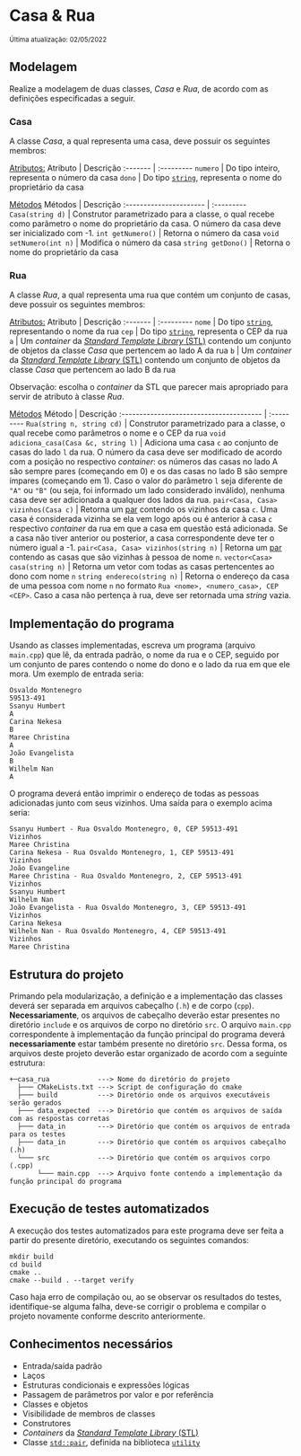 # Casa & Rua
<sup>Última atualização: 02/05/2022</sup>

## Modelagem
Realize a modelagem de duas classes, *Casa* e *Rua*, de acordo com as definições especificadas a seguir.

### Casa
A classe *Casa*, a qual representa uma casa, deve possuir os seguintes membros:

<ins>Atributos:</ins>
Atributo | Descrição
:------- | :---------
`numero` | Do tipo inteiro, representa o número da casa
`dono`   | Do tipo [`string`](https://www.cplusplus.com/reference/string/string/), representa o nome do proprietário da casa

<ins>Métodos</ins>
Métodos                 | Descrição
:---------------------- | :---------
`Casa(string d)`        | Construtor parametrizado para a classe, o qual recebe como parâmetro o nome do proprietário da casa. O número da casa deve ser inicializado com -1.
`int getNumero()`       | Retorna o número da casa
`void setNumero(int n)` | Modifica o número da casa
`string getDono()`      | Retorna o nome do proprietário da casa

### Rua
A classe *Rua*, a qual representa uma rua que contém um conjunto de casas, deve possuir os seguintes membros:

<ins>Atributos:</ins>
Atributo | Descrição
:------- | :---------
`nome`   | Do tipo [`string`](https://www.cplusplus.com/reference/string/string/), representando o nome da rua
`cep`    | Do tipo [`string`](https://www.cplusplus.com/reference/string/string/), representa o CEP da rua
`a`      | Um *container* da [*Standard Template Library* (STL)](https://www.cplusplus.com/reference/stl/) contendo um conjunto de objetos da classe *Casa* que pertencem ao lado A da rua
`b`      | Um *container* da [*Standard Template Library* (STL)](https://www.cplusplus.com/reference/stl/) contendo um conjunto de objetos da classe *Casa* que pertencem ao lado B da rua

Observação: escolha o *container* da STL que parecer mais apropriado para servir de atributo à classe *Rua*.

<ins>Métodos</ins>
Método                                   | Descrição
:--------------------------------------- | :---------
`Rua(string n, string cd)`           | Construtor parametrizado para a classe, o qual recebe como parâmetros o nome e o CEP da rua
`void adiciona_casa(Casa &c, string l)`  | Adiciona uma casa `c` ao conjunto de casas do lado `l` da rua. O número da casa deve ser modificado de acordo com a posição no respectivo *container*: os números das casas no lado A são sempre pares (começando em 0) e os das casas no lado B são sempre ímpares (começando em 1). Caso o valor do parâmetro `l` seja diferente de `"A"` ou `"B"` (ou seja, foi informado um lado considerado inválido), nenhuma casa deve ser adicionada a qualquer dos lados da rua.
`pair<Casa, Casa> vizinhos(Casa c)`      | Retorna um [par](https://www.cplusplus.com/reference/utility/pair/) contendo os vizinhos da casa `c`. Uma casa é considerada vizinha se ela vem logo após ou é anterior à casa `c` respectivo *container* da rua em que a casa em questão está adicionada. Se a casa não tiver anterior ou posterior, a casa correspondente deve ter o número igual a -1.
`pair<Casa, Casa> vizinhos(string n)` | Retorna um [par](https://www.cplusplus.com/reference/utility/pair/) contendo as casas que são vizinhas à pessoa de nome `n`.
`vector<Casa> casa(string n)`         | Retorna um vetor com todas as casas pertencentes ao dono com nome `n`
`string endereco(string n)`           | Retorna o endereço da casa de uma pessoa com nome `n` no formato `Rua <nome>, <numero_casa>, CEP <CEP>`. Caso a casa não pertença à rua, deve ser retornada uma *string* vazia.

## Implementação do programa
Usando as classes implementadas, escreva um programa (arquivo `main.cpp`) que lê, da entrada padrão, o nome da rua e o CEP, seguido por um conjunto de pares contendo o nome do dono e o lado da rua em que ele mora. Um exemplo de entrada seria:

```
Osvaldo Montenegro
59513-491
Ssanyu Humbert
A
Carina Nekesa
B
Maree Christina
A
João Evangelista
B
Wilhelm Nan
A
```

O programa deverá então imprimir o endereço de todas as pessoas adicionadas junto com seus vizinhos. Uma saída para o exemplo acima seria:

```
Ssanyu Humbert - Rua Osvaldo Montenegro, 0, CEP 59513-491
Vizinhos
Maree Christina
Carina Nekesa - Rua Osvaldo Montenegro, 1, CEP 59513-491
Vizinhos
João Evangeline
Maree Christina - Rua Osvaldo Montenegro, 2, CEP 59513-491
Vizinhos
Ssanyu Humbert
Wilhelm Nan
João Evangelista - Rua Osvaldo Montenegro, 3, CEP 59513-491
Vizinhos
Carina Nekesa
Wilhelm Nan - Rua Osvaldo Montenegro, 4, CEP 59513-491
Vizinhos
Maree Christina
```

## Estrutura do projeto
Primando pela modularização, a definição e a implementação das classes deverá ser separada em arquivos cabeçalho (`.h`) e de corpo (`cpp`). **Necessariamente**, os arquivos de cabeçalho deverão estar presentes no diretório `include` e os arquivos de corpo no diretório `src`. O arquivo `main.cpp` correspondente à implementação da função principal do programa deverá **necessariamente** estar também presente no diretório `src`. Dessa forma, os arquivos deste projeto deverão estar organizado de acordo com a seguinte estrutura:

```
+─casa_rua            ---> Nome do diretório do projeto
  ├─── CMakeLists.txt ---> Script de configuração do cmake
  ├─── build          ---> Diretório onde os arquivos executáveis serão gerados
  ├─── data_expected  ---> Diretório que contém os arquivos de saída com as respostas corretas
  ├─── data_in        ---> Diretório que contém os arquivos de entrada para os testes
  ├─── data_in        ---> Diretório que contém os arquivos cabeçalho (.h)
  └─── src            ---> Diretório que contém os arquivos corpo (.cpp)
       └─── main.cpp  ---> Arquivo fonte contendo a implementação da função principal do programa
```

## Execução de testes automatizados
A execução dos testes automatizados para este programa deve ser feita a partir do presente diretório, executando os seguintes comandos:

```
mkdir build
cd build
cmake ..
cmake --build . --target verify
```

Caso haja erro de compilação ou, ao se observar os resultados do testes, identifique-se alguma falha, deve-se corrigir o problema e compilar o projeto novamente conforme descrito anteriormente.

## Conhecimentos necessários
- Entrada/saída padrão
- Laços
- Estruturas condicionais e expressões lógicas
- Passagem de parâmetros por valor e por referência
- Classes e objetos
- Visibilidade de membros de classes
- Construtores
- *Containers* da [*Standard Template Library* (STL)](https://www.cplusplus.com/reference/stl/)
- Classe [`std::pair`](https://www.cplusplus.com/reference/utility/pair/pair/), definida na biblioteca [`utility`](https://www.cplusplus.com/reference/utility/)
